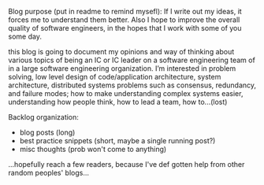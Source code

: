 Blog purpose (put in readme to remind mysefl): If I write out my ideas, it forces me to understand them better. Also I hope to improve the overall quality of software engineers, in the hopes that I work with some of you some day.


this blog is going to document my opinions and way of thinking about
various topics of being an IC or IC leader on a software engineering
team of in a large software engineering organization. I’m interested
in problem solving, low level design of code/application architecture,
system architecture, distributed systems problems such as consensus,
redundancy, and failure modes; how to make understanding complex
systems easier, understanding how people think, how to lead a team,
how to...(lost)

Backlog organization:
* blog posts (long)
* best practice snippets (short, maybe a single running post?)
* misc thoughts (prob won't come to anything)


...hopefully reach a few readers, because I've def gotten help from other random peoples' blogs...
